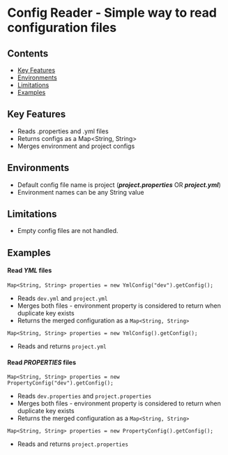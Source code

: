 # Config Reader - Simple way to read configuration files

## Contents

*  [Key Features](#kf)
*  [Environments](#env)
*  [Limitations](#lims)
*  [Examples](#ex)

<a name="kf"></a>
## Key Features

- Reads .properties and .yml files
- Returns configs as a Map<String, String>
- Merges environment and project configs

<a name="env"></a>
## Environments

- Default config file name is project (_**project.properties**_ OR _**project.yml**_)
- Environment names can be any String value

<a name="lims"></a>
## Limitations

- Empty config files are not handled.

<a name="ex"></a>
## Examples

#### Read _YML_ files

```
Map<String, String> properties = new YmlConfig("dev").getConfig();
```
  - Reads `dev.yml` and `project.yml`
  - Merges both files - environment property is considered to return when duplicate key exists
  - Returns the merged configuration as a `Map<String, String>`

```
Map<String, String> properties = new YmlConfig().getConfig();
```
  - Reads and returns `project.yml`

#### Read _PROPERTIES_ files

```
Map<String, String> properties = new PropertyConfig("dev").getConfig();
```
  - Reads `dev.properties` and `project.properties`
  - Merges both files - environment property is considered to return when duplicate key exists
  - Returns the merged configuration as a `Map<String, String>`

```
Map<String, String> properties = new PropertyConfig().getConfig();
```
  - Reads and returns `project.properties`  
